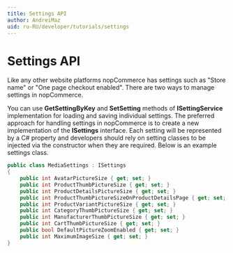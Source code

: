 ```yaml
---
title: Settings API
author: AndreiMaz
uid: ru-RU/developer/tutorials/settings
---
```


# Settings API

Like any other website platforms nopCommerce has settings such as "Store name" or "One page checkout enabled". There are two ways to manage settings in nopCommerce.

You can use **GetSettingByKey** and **SetSetting** methods of **ISettingService** implementation for loading and saving individual settings. The preferred approach for handling settings in nopCommerce is to create a new implementation of the **ISettings** interface. Each setting will be represented by a C# property and developers should rely on setting classes to be injected via the constructor when they are required. Below is an example settings class.

```csharp
public class MediaSettings : ISettings
{
    public int AvatarPictureSize { get; set; }
    public int ProductThumbPictureSize { get; set; }
    public int ProductDetailsPictureSize { get; set; }
    public int ProductThumbPictureSizeOnProductDetailsPage { get; set; }
    public int ProductVariantPictureSize { get; set; }
    public int CategoryThumbPictureSize { get; set; }
    public int ManufacturerThumbPictureSize { get; set; }
    public int CartThumbPictureSize { get; set; }
    public bool DefaultPictureZoomEnabled { get; set; }
    public int MaximumImageSize { get; set; }
}
```